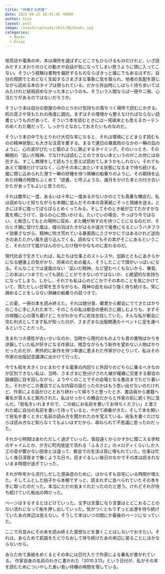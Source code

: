 ```yaml
---
title: "待機する読書"
date: 2021-08-22 16:41:45 +0900
author: kiyo
layout: post
image: /assets/uploads/2021/08/books.jpg
categories:
  - Books
  - Essay
---
```

<figure><img src="{{ '/assets/uploads/2021/08/books.jpg' | relative_url }}" alt=""></figure> 

喫茶店や電車の中、本は場所を選ばずにどこでもひらけるものだけれど、いざ読みだすとまわりのひとの動きや会話が気になってしまい思うように頭に入ってこない。そういう経験は書物を偏好するものならばきっと誰にでもあるはずだ。自分の周囲でとめどなく生起するさまざまな事象に気を取られ、他者の気配を感じながら読める本のタイプは限られている。だから外出時にしばらく持ち歩いてはみたけれど結局読めなかった本というのも、そういう人間ならば一冊や二冊、心当たりがあるのではないだろうか。

そういう本は自分の部屋の中のとりわけ気持ちの落ちつく場所で読むにかぎる。机の高さや背もたれの角度に調光。まずはその環境から整えなければならない読書というものがあって、そういう本を読むときには一見瑣末とも思えるカーテンのめくれた裾だって、しっかりとなおしておきたいものなのだ。

そういう本の中でもとりわけ大切な本になると、それは環境にとどまらず読むものの精神状態にも大きな注意を要する。まるで連日の暴風雨のなかの一瞬の凪のように、心の波がぴたっと鏡のように静止するタイミング。そのいっとき、その瞬間の〝凪いだ精神〟でなければ読むことのできない本というのがこの世には存在する。すこし無理をして読もうと思えば読めてしまうかもしれない。それでもあえて環境だけではなく、心がその本にあたいする状態になるまで待ち続ける。嵐に閉じ込められた港で一瞬の好機を待つ熟練の船乗りのように、その期待を込めた待機の時間もふくめて〝読書〟と呼ぶような、歳月をかけた本との付き合いかたがあってもよいと思うのだ。

それは数年に一度、あるいは十年に一度あるかないかのとても貴重な機会だ。私は読めないと知りながらも本棚に並んだその本の背表紙にそっと視線を送る。ときには手に取ってぱらぱらとめくってみる。そしてそのとき紙が立てたかすかな風を頬にうけて、自らの心に問いかける。たいていの場合、やっぱり今ではない、と断念してもとの場所に収め、また機が熟すのを待つことになるのだが、そのとき頬に受けた風は、蝶の羽ばたきがはるか遠方で竜巻になるというバタフライ効果さながら、精神に吹き荒れている暴風雨にささやかにではあるけれど逆向きのあたたかい風を送り込んでくる。読めなくてもその本がそこにあるということ、それだけで嵐がほんの少しだけ穏やかなものに変わるのだ。

現代社会で生きていれば、私たちは仕事上のストレスや、加齢とともにあきらかになる健康上の気がかり、将来のための蓄え、そうしたことで頭がいっぱいになる。そんなことでは波風のない〝凪いだ精神〟など望むべくもないから、畢竟、この本はいつまでたっても読むことができないのではないか、と絶望的な気持ちになってしまう。しかし、それでも私は心のどこかでその本のことを気にかけていて、慌ただしい日常を生きながらも、精神の凪をねばり強く待ち続ける。常に諦めることをしらない熟練の船乗りの目つきで。

この夏、一冊の本を読み終えた。それは随分昔、郷里から都会にでてきたばかりのころに手に入れた本で、そのころの私は都会の便利さに親しむよりも、まずその喧騒に心の落ち着けどころがわからずに右往左往していた。そんな私が都会に住む利点としてまず私が知ったのが、さまざまな出版関連のイベントに足を運べるということだった。

生まれつき感性が古いせいなのか、当時から現代のものよりも昔の書物ばかりを渉猟していた私が好きになる作家は、残念ながらもう新作を望めない人物ばかりだったのだが、例外的に新作を待つ幸運に恵まれた作家がひとりいて、私はその作家の出版記念講演に出かけて行った。

今でも街を大きくひとまわりする電車の内回りと外回りのどちらに乗るべきなのか区別できない私は、当時、さまざまに色分けされた線が複雑に交差する都会の路線図に目を回しながら、ようやくのことでその会場となる書店までたどり着いた。それがどこの書店でどんな内容の話だったのかはもう思い出せないのだけれど、作家による話がひととおり終わって帰ろうと思ったとき、書店員から書籍へ署名が貰えると案内された。私はせっかくの機会だからと作家の前に続く列に並んだ。「宛名をいれますので、この紙にお名前を書いてお待ちください」と渡された紙に自分の名前を書いて待っていると、やがて順番がきた。そして本を開いて宛名を書くときに名前の読み方を聞かれたのを覚えている。宛名を書くだけならば読み方など知らなくてもよいはずだから、尋ねられて不思議に思ったのだった。

それから時間はあわただしく過ぎていった。普段遠くからかすかに聞こえる学校のチャイムとか、夕方に町内放送で流れる「ふるさと」のメロディくらいしか人工の音が響かない田舎とは違って、都会での生活は音に埋もれていた。仕事は忙しく毎日深夜まで働くような日々。目まぐるしい毎日のなかでその本は読まれないまま時間が過ぎていった。

それが昨年から流行しだした感染症のために、はからずも自宅にいる時間が増えた。そしてふとした拍子から本棚でずっと、読まれずに並べられていたその本を手に取ったのだった。本当にただの気まぐれだったのだと思う。けれどそれが待ち続けていた船出の時だった。

ページはするするとほどけていった。文字は言葉になり言葉はとどこおることのない流れになって船を押し出していった。気がつくともうずっと出港を待ち続けていたあの岸辺は見えない。そうして本はいつの間にか最後のページになっていた。

ここで月並みにその本を読み終えた感想などを書くことはしないでおきたい。それは、あらためて航路をたどりなおして待ち続けたあの岸辺に戻ることにほかならないから。

あらためて表紙をめくるとその本には日付入りで作家による署名が書かれている。  作家自身の名前のわきに書かれた「2010.3.13」という日付が、私がその本を読むためについやした長い長い待機の時間を現している。  
